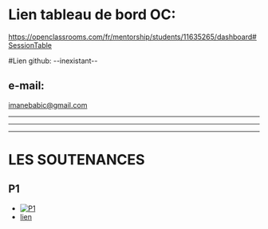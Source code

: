 # Lien tableau de bord OC: 
https://openclassrooms.com/fr/mentorship/students/11635265/dashboard#SessionTable

#Lien github: 
--inexistant--


## e-mail: 
imanebabic@gmail.com

---
---
---

# LES SOUTENANCES

## P1
- [![P1](https://camo.githubusercontent.com/7dff6c80fcd48e7399dec96a0aee46d31ef4df98b1d1a285801b9e99977d693e/68747470733a2f2f692e696d6775722e636f6d2f764b62324631422e706e67)](https://oc-visio-archive.s3.eu-west-1.amazonaws.com/46969134/a758852c-245e-40cc-8864-88190ec0ab52/archive.mp4?X-Amz-Content-Sha256=UNSIGNED-PAYLOAD&X-Amz-Algorithm=AWS4-HMAC-SHA256&X-Amz-Credential=AKIAJ3OEUN7A5K7BWS3Q%2F20220619%2Feu-west-1%2Fs3%2Faws4_request&X-Amz-Date=20220619T113120Z&X-Amz-SignedHeaders=host&X-Amz-Expires=3600&X-Amz-Signature=f7c6197650618db7d991d2e73d7c4ffd5d04b7dd64e8b91de42b564b4d809df4 "P1")
- [lien](https://openclassrooms.com/fr/users/11635265/paths/185/projects/746/project-evaluation)
